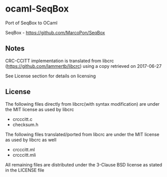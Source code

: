 # ocaml-SeqBox
Port of SeqBox to OCaml

SeqBox - https://github.com/MarcoPon/SeqBox

## Notes
CRC-CCITT implementation is translated from libcrc (https://github.com/lammertb/libcrc) using a copy retrieved on 2017-06-27

See License section for details on licensing

## License
The following files directly from libcrc(with syntax modification) are under the MIT license as used by libcrc
  - crcccitt.c
  - checksum.h
  
The following files translated/ported from libcrc are under the MIT license as used by libcrc as well
  - crcccitt.ml
  - crcccitt.mli

All remaining files are distributed under the 3-Clause BSD license as stated in the LICENSE file
